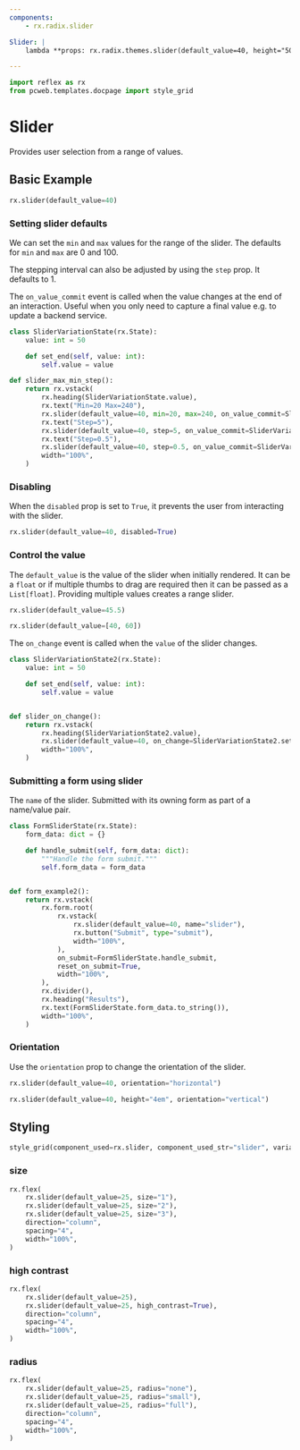 ```yaml
---
components:
    - rx.radix.slider

Slider: |
    lambda **props: rx.radix.themes.slider(default_value=40, height="50%", **props)

---
```



```python exec
import reflex as rx
from pcweb.templates.docpage import style_grid
```

# Slider

Provides user selection from a range of values.

## Basic Example

```python demo
rx.slider(default_value=40)
```

### Setting slider defaults

We can set the `min` and `max` values for the range of the slider. The defaults for `min` and `max` are 0 and 100.

The stepping interval can also be adjusted by using the `step` prop. It defaults to 1.

The `on_value_commit` event is called when the value changes at the end of an interaction. Useful when you only need to capture a final value e.g. to update a backend service.

```python demo exec
class SliderVariationState(rx.State):
    value: int = 50

    def set_end(self, value: int):
        self.value = value

def slider_max_min_step():
    return rx.vstack(
        rx.heading(SliderVariationState.value),
        rx.text("Min=20 Max=240"),
        rx.slider(default_value=40, min=20, max=240, on_value_commit=SliderVariationState.set_end),
        rx.text("Step=5"),
        rx.slider(default_value=40, step=5, on_value_commit=SliderVariationState.set_end),
        rx.text("Step=0.5"),
        rx.slider(default_value=40, step=0.5, on_value_commit=SliderVariationState.set_end),
        width="100%",
    )
```

### Disabling

When the `disabled` prop is set to `True`, it prevents the user from interacting with the slider.

```python demo
rx.slider(default_value=40, disabled=True)
```

### Control the value

The `default_value` is the value of the slider when initially rendered. It can be a `float` or if multiple thumbs to drag are required then it can be passed as a `List[float]`. Providing multiple values creates a range slider.

```python demo
rx.slider(default_value=45.5)
```

```python demo
rx.slider(default_value=[40, 60])
```

The `on_change` event is called when the `value` of the slider changes.

```python demo exec
class SliderVariationState2(rx.State):
    value: int = 50

    def set_end(self, value: int):
        self.value = value


def slider_on_change():
    return rx.vstack(
        rx.heading(SliderVariationState2.value),
        rx.slider(default_value=40, on_change=SliderVariationState2.set_end),
        width="100%",
    )
```

### Submitting a form using slider

The `name` of the slider. Submitted with its owning form as part of a name/value pair.

```python demo exec
class FormSliderState(rx.State):
    form_data: dict = {}

    def handle_submit(self, form_data: dict):
        """Handle the form submit."""
        self.form_data = form_data


def form_example2():
    return rx.vstack(
        rx.form.root(
            rx.vstack(
                rx.slider(default_value=40, name="slider"),
                rx.button("Submit", type="submit"),
                width="100%",
            ),
            on_submit=FormSliderState.handle_submit,
            reset_on_submit=True,
            width="100%",
        ),
        rx.divider(),
        rx.heading("Results"),
        rx.text(FormSliderState.form_data.to_string()),
        width="100%",
    )
```

### Orientation

Use the `orientation` prop to change the orientation of the slider.

```python demo
rx.slider(default_value=40, orientation="horizontal")
```

```python demo
rx.slider(default_value=40, height="4em", orientation="vertical")
```

## Styling

```python eval
style_grid(component_used=rx.slider, component_used_str="slider", variants=["classic", "surface", "soft"], disabled=True, default_value=40)
```

### size

```python demo
rx.flex(
    rx.slider(default_value=25, size="1"),
    rx.slider(default_value=25, size="2"),
    rx.slider(default_value=25, size="3"),
    direction="column",
    spacing="4",
    width="100%",
)
```

### high contrast

```python demo
rx.flex(
    rx.slider(default_value=25),
    rx.slider(default_value=25, high_contrast=True),
    direction="column",
    spacing="4",
    width="100%",
)
```

### radius

```python demo
rx.flex(
    rx.slider(default_value=25, radius="none"),
    rx.slider(default_value=25, radius="small"),
    rx.slider(default_value=25, radius="full"),
    direction="column",
    spacing="4",
    width="100%",
)
```

